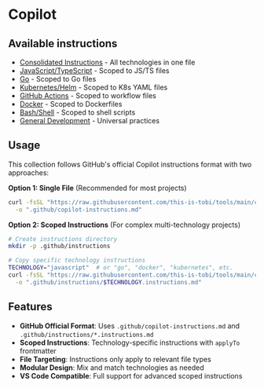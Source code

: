 # Copilot

## Available instructions

- [Consolidated Instructions](../copilot/copilot-instructions.md) - All technologies in one file
- [JavaScript/TypeScript](../copilot/instructions/javascript.instructions.md) - Scoped to JS/TS files
- [Go](../copilot/instructions/go.instructions.md) - Scoped to Go files
- [Kubernetes/Helm](../copilot/instructions/kubernetes.instructions.md) - Scoped to K8s YAML files
- [GitHub Actions](../copilot/instructions/github-actions.instructions.md) - Scoped to workflow files
- [Docker](../copilot/instructions/docker.instructions.md) - Scoped to Dockerfiles
- [Bash/Shell](../copilot/instructions/shell.instructions.md) - Scoped to shell scripts
- [General Development](../copilot/instructions/general.instructions.md) - Universal practices

## Usage

This collection follows GitHub's official Copilot instructions format with two approaches:

**Option 1: Single File** (Recommended for most projects)
```sh
curl -fsSL "https://raw.githubusercontent.com/this-is-tobi/tools/main/copilot/copilot-instructions.md" \
  -o ".github/copilot-instructions.md"
```

**Option 2: Scoped Instructions** (For complex multi-technology projects)
```sh
# Create instructions directory
mkdir -p .github/instructions

# Copy specific technology instructions
TECHNOLOGY="javascript"  # or "go", "docker", "kubernetes", etc.
curl -fsSL "https://raw.githubusercontent.com/this-is-tobi/tools/main/copilot/instructions/$TECHNOLOGY.instructions.md" \
  -o ".github/instructions/$TECHNOLOGY.instructions.md"
```

## Features

- **GitHub Official Format**: Uses `.github/copilot-instructions.md` and `.github/instructions/*.instructions.md`
- **Scoped Instructions**: Technology-specific instructions with `applyTo` frontmatter
- **File Targeting**: Instructions only apply to relevant file types
- **Modular Design**: Mix and match technologies as needed
- **VS Code Compatible**: Full support for advanced scoped instructions
